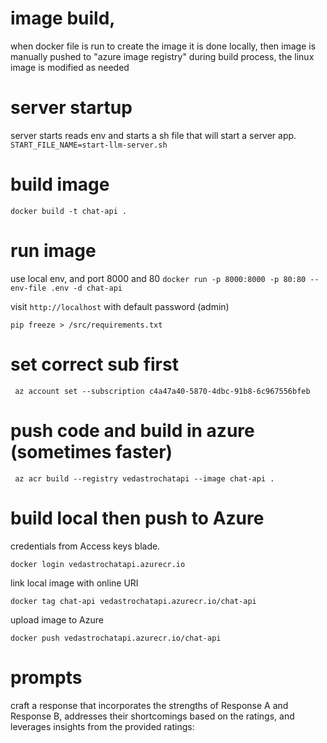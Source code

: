 # image build,
when docker file is run to create the image
it is done locally, then image is manually pushed to "azure image registry"
during build process, the linux image is modified as needed

# server startup
server starts reads env and starts a sh file that will start a server app.
```START_FILE_NAME=start-llm-server.sh```

# build image
```docker build -t chat-api .```

# run image
use local env, and port 8000 and 80
```docker run -p 8000:8000 -p 80:80 --env-file .env -d chat-api```

visit ```http://localhost``` with default password (admin) 


`pip freeze > /src/requirements.txt`

# set correct sub first
` az account set --subscription c4a47a40-5870-4dbc-91b8-6c967556bfeb`

# push code and build in azure (sometimes faster)
` az acr build --registry vedastrochatapi --image chat-api .`

# build local then push to Azure

 credentials from Access keys blade.

`docker login vedastrochatapi.azurecr.io`

link local image with online URI

`docker tag chat-api vedastrochatapi.azurecr.io/chat-api`

upload image to Azure

`docker push vedastrochatapi.azurecr.io/chat-api`

# prompts 
craft a response that incorporates the strengths of Response A and Response B, addresses their shortcomings based on the ratings, and leverages insights from the provided ratings: